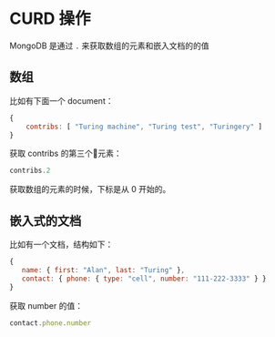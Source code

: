 # CURD 操作

MongoDB 是通过 `.` 来获取数组的元素和嵌入文档的的值

## 数组
比如有下面一个 document：

```js
{
    contribs: [ "Turing machine", "Turing test", "Turingery" ]
}
```

获取 contribs 的第三个元素：

```js
contribs.2
```

获取数组的元素的时候，下标是从 0 开始的。

## 嵌入式的文档

比如有一个文档，结构如下：

```js
{
   name: { first: "Alan", last: "Turing" },
   contact: { phone: { type: "cell", number: "111-222-3333" } }
}
```

获取 number 的值：

```js
contact.phone.number
```